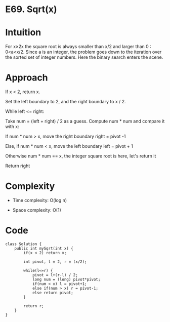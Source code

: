 # E69. Sqrt(x)
# Intuition
For x≥2x the square root is always smaller than x/2 and larger than 0 : 0<a<x/2.
Since a is an integer, the problem goes down to the iteration over the sorted set of integer numbers. Here the binary search enters the scene.

# Approach
If x < 2, return x.

Set the left boundary to 2, and the right boundary to x / 2.

While left <= right:

Take num = (left + right) / 2 as a guess. Compute num * num and compare it with x:

If num * num > x, move the right boundary right = pivot -1

Else, if num * num < x, move the left boundary left = pivot + 1

Otherwise num * num == x, the integer square root is here, let's return it

Return right

# Complexity
- Time complexity: O(log n)

- Space complexity: O(1)

# Code
```
class Solution {
    public int mySqrt(int x) {
        if(x < 2) return x;

        int pivot, l = 2, r = (x/2);

        while(l<=r) {
            pivot = l+(r-l) / 2;
            long num = (long) pivot*pivot;
            if(num < x) l = pivot+1;
            else if(num > x) r = pivot-1;
            else return pivot;
        }

        return r;
    }
}
```